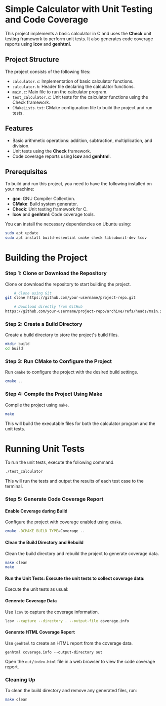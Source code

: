 # Simple Calculator with Unit Testing and Code Coverage

This project implements a basic calculator in C and uses the **Check** unit testing framework to perform unit tests. It also generates code coverage reports using **lcov** and **genhtml**.

## Project Structure

The project consists of the following files:

- `calculator.c`: Implementation of basic calculator functions.
- `calculator.h`: Header file declaring the calculator functions.
- `main.c`: Main file to run the calculator program.
- `test_calculator.c`: Unit tests for the calculator functions using the Check framework.
- `CMakeLists.txt`: CMake configuration file to build the project and run tests.

## Features

- Basic arithmetic operations: addition, subtraction, multiplication, and division.
- Unit tests using the **Check** framework.
- Code coverage reports using **lcov** and **genhtml**.

## Prerequisites

To build and run this project, you need to have the following installed on your machine:

- **gcc**: GNU Compiler Collection.
- **CMake**: Build system generator.
- **Check**: Unit testing framework for C.
- **lcov** and **genhtml**: Code coverage tools.

You can install the necessary dependencies on Ubuntu using:

```bash
sudo apt update
sudo apt install build-essential cmake check libsubunit-dev lcov
```

**Building the Project**
=========================

### Step 1: Clone or Download the Repository

Clone or download the repository to start building the project.

```bash
    # Clone using Git
git clone https://github.com/your-username/project-repo.git

    # Download directly from GitHub
https://github.com/your-username/project-repo/archive/refs/heads/main.zip
```

### Step 2: Create a Build Directory

Create a build directory to store the project's build files.

```bash
mkdir build
cd build
```

### Step 3: Run CMake to Configure the Project

Run `cmake` to configure the project with the desired build settings.

```bash
cmake ..
```

### Step 4: Compile the Project Using Make

Compile the project using `make`.

```bash
make
```

This will build the executable files for both the calculator program and the unit tests.


**Running Unit Tests**
=====================

To run the unit tests, execute the following command:

```bash
./test_calculator
```

This will run the tests and output the results of each test case to the terminal.




### Step 5: Generate Code Coverage Report

#### Enable Coverage during Build

Configure the project with coverage enabled using `cmake`.

```bash
cmake -DCMAKE_BUILD_TYPE=Coverage ..
```

#### Clean the Build Directory and Rebuild

Clean the build directory and rebuild the project to generate coverage data.

```bash
make clean
make
```

#### Run the Unit Tests: Execute the unit tests to collect coverage data:

Execute the unit tests as usual:


#### Generate Coverage Data

Use `lcov` to capture the coverage information.

```bash
lcov --capture --directory . --output-file coverage.info
```

#### Generate HTML Coverage Report

Use `genhtml` to create an HTML report from the coverage data.


    genhtml coverage.info --output-directory out

Open the `out/index.html` file in a web browser to view the code coverage report.

### Cleaning Up

To clean the build directory and remove any generated files, run:

```bash
make clean
```
